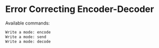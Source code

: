 # Error Correcting Encoder-Decoder

Available commands:
```bash
Write a mode: encode
Write a mode: send
Write a mode: decode
```
